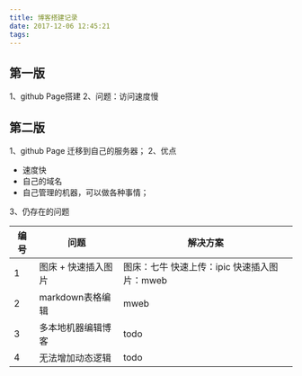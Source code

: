 ```yaml
---
title: 博客搭建记录
date: 2017-12-06 12:45:21
tags:
---
```


## 第一版
1、github Page搭建
2、问题：访问速度慢

## 第二版
1、github Page 迁移到自己的服务器；
2、优点

* 速度快
* 自己的域名
* 自己管理的机器，可以做各种事情；

3、仍存在的问题


| 编号 | 问题 | 解决方案 |
| --- | --- | --- |
| 1 | 图床 + 快速插入图片 | 图床：七牛  快速上传：ipic  快速插入图片：mweb |
| 2 | markdown表格编辑 | mweb  |
| 3 | 多本地机器编辑博客 | todo |
| 4 | 无法增加动态逻辑 | todo |



 


